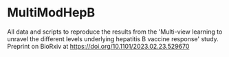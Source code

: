 # MultiModHepB
All data and scripts to reproduce the results from the 'Multi-view learning to unravel the different levels underlying hepatitis B vaccine response' study. Preprint on BioRxiv at https://doi.org/10.1101/2023.02.23.529670
